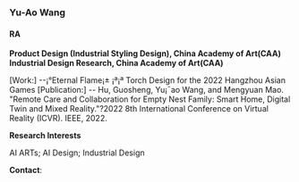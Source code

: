 ### Yu-Ao Wang
#### RA
**Product Design (Industrial Styling Design), China Academy of Art(CAA)**\
**Industrial Design Research, China Academy of Art(CAA)**

[Work:]
--¡°Eternal Flame¡± ¡ª¡ª Torch Design for the 2022 Hangzhou Asian Games
[Publication:]
-- Hu, Guosheng, Yu¡¯ao Wang, and Mengyuan Mao. "Remote Care and Collaboration for Empty Nest Family: Smart Home, Digital Twin and Mixed Reality."?2022 8th International Conference on Virtual Reality (ICVR). IEEE, 2022.

**Research Interests**

AI ARTs; AI Design; Industrial Design

**Contact**: 